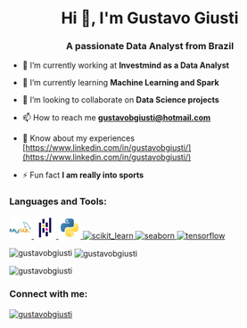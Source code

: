 <h1 align="center">Hi 👋, I'm Gustavo Giusti</h1>
<h3 align="center">A passionate Data Analyst from Brazil</h3>



- 🔭 I’m currently working at **Investmind as a Data Analyst**

- 🌱 I’m currently learning **Machine Learning and Spark**

- 👯 I’m looking to collaborate on **Data Science projects**

- 📫 How to reach me **gustavobgiusti@hotmail.com**

- 📄 Know about my experiences [https://www.linkedin.com/in/gustavobgiusti/](https://www.linkedin.com/in/gustavobgiusti/)

- ⚡ Fun fact **I am really into sports**


</p>

<h3 align="left">Languages and Tools:</h3>
<p align="left"> <a href="https://www.mysql.com/" target="_blank" rel="noreferrer"> <img src="https://raw.githubusercontent.com/devicons/devicon/master/icons/mysql/mysql-original-wordmark.svg" alt="mysql" width="40" height="40"/> </a> <a href="https://pandas.pydata.org/" target="_blank" rel="noreferrer"> <img src="https://raw.githubusercontent.com/devicons/devicon/2ae2a900d2f041da66e950e4d48052658d850630/icons/pandas/pandas-original.svg" alt="pandas" width="40" height="40"/> </a> <a href="https://www.python.org" target="_blank" rel="noreferrer"> <img src="https://raw.githubusercontent.com/devicons/devicon/master/icons/python/python-original.svg" alt="python" width="40" height="40"/> </a> <a href="https://scikit-learn.org/" target="_blank" rel="noreferrer"> <img src="https://upload.wikimedia.org/wikipedia/commons/0/05/Scikit_learn_logo_small.svg" alt="scikit_learn" width="40" height="40"/> </a> <a href="https://seaborn.pydata.org/" target="_blank" rel="noreferrer"> <img src="https://seaborn.pydata.org/_images/logo-mark-lightbg.svg" alt="seaborn" width="40" height="40"/> </a> <a href="https://www.tensorflow.org" target="_blank" rel="noreferrer"> <img src="https://www.vectorlogo.zone/logos/tensorflow/tensorflow-icon.svg" alt="tensorflow" width="40" height="40"/> </a> </p>

<p><img align="left" src="https://github-readme-stats.vercel.app/api/top-langs?username=gustavobgiusti&show_icons=true&locale=en&layout=compact" alt="gustavobgiusti" /></p>

<p>&nbsp;<img align="center" src="https://github-readme-stats.vercel.app/api?username=gustavobgiusti&show_icons=true&locale=en" alt="gustavobgiusti" /></p>

<p align="left"> <img src="https://komarev.com/ghpvc/?username=gustavobgiusti&label=Profile%20views&color=0e75b6&style=flat" alt="gustavobgiusti" /> </p>


<h3 align="left">Connect with me:</h3>
<p align="left">
<a href="https://linkedin.com/in/gustavobgiusti" target="blank"><img align="center" src="https://raw.githubusercontent.com/rahuldkjain/github-profile-readme-generator/master/src/images/icons/Social/linked-in-alt.svg" alt="gustavobgiusti" height="30" width="40" /></a>
